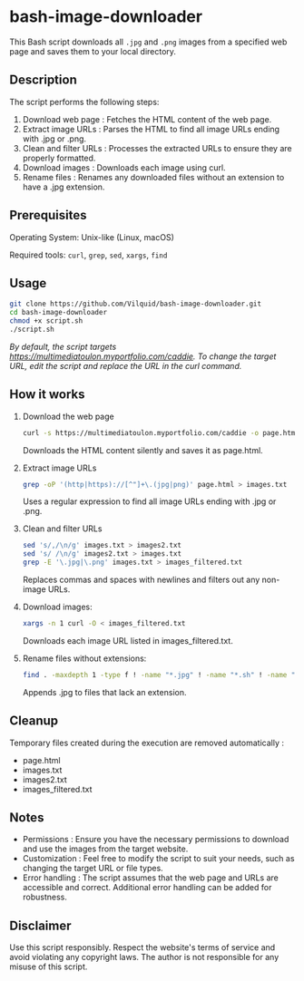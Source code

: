 # bash-image-downloader

This Bash script downloads all `.jpg` and `.png` images from a specified web page and saves them to your local directory.

## Description

The script performs the following steps:
1. Download web page : Fetches the HTML content of the web page.
2. Extract image URLs : Parses the HTML to find all image URLs ending with .jpg or .png.
3. Clean and filter URLs : Processes the extracted URLs to ensure they are properly formatted.
4. Download images : Downloads each image using curl.
5. Rename files : Renames any downloaded files without an extension to have a .jpg extension.

## Prerequisites

Operating System: Unix-like (Linux, macOS)

Required tools: `curl`, `grep`, `sed`, `xargs`, `find`

## Usage

```bash
git clone https://github.com/Vilquid/bash-image-downloader.git
cd bash-image-downloader
chmod +x script.sh
./script.sh
```

*By default, the script targets https://multimediatoulon.myportfolio.com/caddie. To change the target URL, edit the script and replace the URL in the curl command.*

## How it works

1. Download the web page
   ```bash
   curl -s https://multimediatoulon.myportfolio.com/caddie -o page.html
   ```
   Downloads the HTML content silently and saves it as page.html.

2. Extract image URLs
    ```bash
    grep -oP '(http|https)://[^"]+\.(jpg|png)' page.html > images.txt
    ```
    Uses a regular expression to find all image URLs ending with .jpg or .png.

3. Clean and filter URLs
    ```bash
    sed 's/,/\n/g' images.txt > images2.txt
    sed 's/ /\n/g' images2.txt > images.txt
    grep -E '\.jpg|\.png' images.txt > images_filtered.txt
    ```
    Replaces commas and spaces with newlines and filters out any non-image URLs.

4. Download images:
    ```bash
    xargs -n 1 curl -O < images_filtered.txt
    ```
    Downloads each image URL listed in images_filtered.txt.

5. Rename files without extensions:
    ```bash
    find . -maxdepth 1 -type f ! -name "*.jpg" ! -name "*.sh" ! -name "*.png" -exec mv {} {}.jpg \;
    ```
    Appends .jpg to files that lack an extension.

## Cleanup

Temporary files created during the execution are removed automatically :
- page.html
- images.txt
- images2.txt
- images_filtered.txt

## Notes

- Permissions : Ensure you have the necessary permissions to download and use the images from the target website.
- Customization : Feel free to modify the script to suit your needs, such as changing the target URL or file types.
- Error handling : The script assumes that the web page and URLs are accessible and correct. Additional error handling can be added for robustness.

## Disclaimer

Use this script responsibly. Respect the website's terms of service and avoid violating any copyright laws. The author is not responsible for any misuse of this script.

